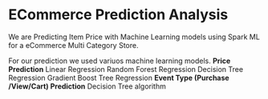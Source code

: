 # ECommerce Prediction Analysis

We are Predicting Item Price with Machine Learning models using Spark ML for a eCommerce Multi Category Store.

For our prediction we used variuos machine learning models.
**Price Prediction**
  Linear Regression
  Random Forest Regression
  Decision Tree Regression
  Gradient Boost Tree Regression
**Event Type (Purchase /View/Cart) Prediction**
  Decision Tree algorithm
